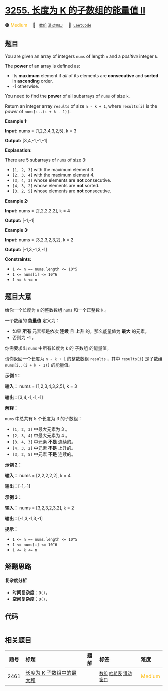 # [3255. 长度为 K 的子数组的能量值 II](https://leetcode.com/problems/find-the-power-of-k-size-subarrays-ii)

🟠 <font color=#ffb800>Medium</font>&emsp; 🔖&ensp; [`数组`](/tag/array.md) [`滑动窗口`](/tag/sliding-window.md)&emsp; 🔗&ensp;[`LeetCode`](https://leetcode.com/problems/find-the-power-of-k-size-subarrays-ii)

## 题目

You are given an array of integers `nums` of length `n` and a _positive_
integer `k`.

The **power** of an array is defined as:

  * Its **maximum** element if _all_ of its elements are **consecutive** and **sorted** in **ascending** order.
  * -1 otherwise.

You need to find the **power** of all subarrays of `nums` of size `k`.

Return an integer array `results` of size `n - k + 1`, where `results[i]` is
the _power_ of `nums[i..(i + k - 1)]`.



**Example 1:**

**Input:** nums = [1,2,3,4,3,2,5], k = 3

**Output:** [3,4,-1,-1,-1]

**Explanation:**

There are 5 subarrays of `nums` of size 3:

  * `[1, 2, 3]` with the maximum element 3.
  * `[2, 3, 4]` with the maximum element 4.
  * `[3, 4, 3]` whose elements are **not** consecutive.
  * `[4, 3, 2]` whose elements are **not** sorted.
  * `[3, 2, 5]` whose elements are **not** consecutive.

**Example 2:**

**Input:** nums = [2,2,2,2,2], k = 4

**Output:** [-1,-1]

**Example 3:**

**Input:** nums = [3,2,3,2,3,2], k = 2

**Output:** [-1,3,-1,3,-1]



**Constraints:**

  * `1 <= n == nums.length <= 10^5`
  * `1 <= nums[i] <= 10^6`
  * `1 <= k <= n`


## 题目大意

给你一个长度为 `n` 的整数数组 `nums` 和一个正整数 `k` 。

一个数组的 **能量值** 定义为：

  * 如果 **所有**  元素都是依次 **连续** 且 **上升** 的，那么能量值为 **最大**  的元素。
  * 否则为 -1 。

你需要求出 `nums` 中所有长度为 `k` 的 子数组 的能量值。

请你返回一个长度为 `n - k + 1` 的整数数组 `results` ，其中 `results[i]` 是子数组 `nums[i..(i + k -
1)]` 的能量值。



**示例 1：**

**输入：** nums = [1,2,3,4,3,2,5], k = 3

**输出：**[3,4,-1,-1,-1]

**解释：**

`nums` 中总共有 5 个长度为 3 的子数组：

  * `[1, 2, 3]` 中最大元素为 3 。
  * `[2, 3, 4]` 中最大元素为 4 。
  * `[3, 4, 3]` 中元素 **不是**  连续的。
  * `[4, 3, 2]` 中元素 **不是**  上升的。
  * `[3, 2, 5]` 中元素 **不是**  连续的。

**示例 2：**

**输入：** nums = [2,2,2,2,2], k = 4

**输出：**[-1,-1]

**示例 3：**

**输入：** nums = [3,2,3,2,3,2], k = 2

**输出：**[-1,3,-1,3,-1]



**提示：**

  * `1 <= n == nums.length <= 10^5`
  * `1 <= nums[i] <= 10^6`
  * `1 <= k <= n`


## 解题思路

#### 复杂度分析

- **时间复杂度**：`O()`，
- **空间复杂度**：`O()`，

## 代码

```javascript

```

## 相关题目

<!-- prettier-ignore -->
| 题号 | 标题 | 题解 | 标签 | 难度 |
| :------: | :------ | :------: | :------ | :------ |
| 2461 | [长度为 K 子数组中的最大和](https://leetcode.com/problems/maximum-sum-of-distinct-subarrays-with-length-k) |  |  [`数组`](/tag/array.md) [`哈希表`](/tag/hash-table.md) [`滑动窗口`](/tag/sliding-window.md) | <font color=#ffb800>Medium</font> |